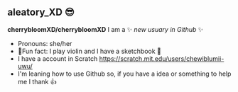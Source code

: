 ## aleatory_XD 😎


**cherrybloomXD/cherrybloomXD** I am a ✨ _new usuary in Github_ ✨


- Pronouns: she/her
-  💠Fun fact: I play violin and I have a sketchbook 💠
- I have a account in Scratch https://scratch.mit.edu/users/chewiblumii-uwu/
- I'm leaning how to use Github so, if you have a idea or something to help me I thank 👍




